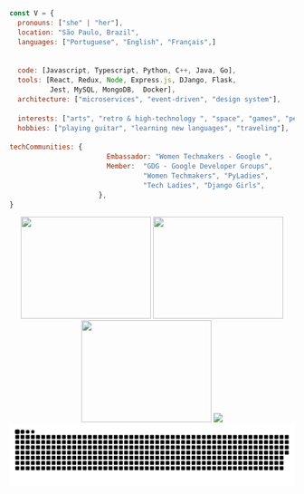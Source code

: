 <img width="25%" align="right" src="" />

<!---->

```javascript
const V = {
  pronouns: ["she" | "her"],
  location: "São Paulo, Brazil",
  languages: ["Portuguese", "English", "Français",]

  
  code: [Javascript, Typescript, Python, C++, Java, Go],
  tools: [React, Redux, Node, Express.js, DJango, Flask,
          Jest, MySQL, MongoDB,  Docker],
  architecture: ["microservices", "event-driven", "design system"],
 
  interests: ["arts", "retro & high-technology ", "space", "games", "pets"],
  hobbies: ["playing guitar", "learning new languages", "traveling"],

techCommunities: {
                        Embassador: "Women Techmakers - Google ",
                        Member:  "GDG - Google Developer Groups",
                                 "Women Techmakers", "PyLadies", 
                                 "Tech Ladies", "Django Girls",
                      },
}
```

<!--badges--->

<!--design-
<div align="left">
<p align="center"> </p>
  <img src="https://img.shields.io/badge/Adobe Illustrator-FF9A00?logo=adobeillustrator&logoColor=black&style=for-the-badge" height="23" alt="adobeillustrator logo"  />
    <img width="1" />  <img src="https://img.shields.io/badge/Adobe Photoshop-31A8FF?logo=adobephotoshop&logoColor=black&style=for-the-badge" height="23" alt="adobephotoshop logo"  />
    <img width="1" />  <img src="https://img.shields.io/badge/Adobe After Effects-9999FF?logo=adobeaftereffects&logoColor=black&style=for-the-badge" height="23" alt="aftereffects logo"  />
    <img width="1" />  <img src="https://img.shields.io/badge/Canva-00C4CC?logo=canva&logoColor=black&style=for-the-badge" height="23" alt="canva logo"  />
    <img width="1" />  <img src="https://img.shields.io/badge/Figma-F24E1E?logo=figma&logoColor=white&style=for-the-badge" height="23" alt="figma logo"  />
    <img width="1" />  <img src="https://img.shields.io/badge/Blender-F5792A?logo=blender&logoColor=black&style=for-the-badge" height="23" alt="blender logo"  />
    <img width="1" />  <img src="https://img.shields.io/badge/Unreal Engine-0E1128?logo=unrealengine&logoColor=white&style=for-the-badge" height="23" alt="unrealengine logo"  />
    <img width="1" />  <img src="https://img.shields.io/badge/Unity-FFFFFF?logo=unity&logoColor=black&style=for-the-badge" height="23" alt="unity logo"  />
<!--versionamento--
  <img src="https://img.shields.io/badge/GitHub-181717?logo=github&logoColor=white&style=for-the-badge" height="23" alt="github logo"  />
    <img width="1" />  <img src="https://img.shields.io/badge/Git-F05032?logo=git&logoColor=white&style=for-the-badge" height="23" alt="git logo"  />
    <img width="1" />  <img src="https://img.shields.io/badge/npm-CB3837?logo=npm&logoColor=white&style=for-the-badge" height="23" alt="npm logo"  />
    <img width="1" />  <img src="https://img.shields.io/badge/Yarn-2C8EBB?logo=yarn&logoColor=white&style=for-the-badge" height="23" alt="yarn logo"  />
    <img width="1" />  <img src="https://img.shields.io/badge/PowerShell-5391FE?logo=powershell&logoColor=black&style=for-the-badge" height="23" alt="powershell logo"  />  
<!--software de desenvolvimento--
  <img src="https://img.shields.io/badge/Visual Studio Code-007ACC?logo=visualstudiocode&logoColor=white&style=for-the-badge" height="23" alt="vscode logo"  />
    <img width="1" />  <img src="https://img.shields.io/badge/JetBrains-000000?logo=jetbrains&logoColor=white&style=for-the-badge" height="23" alt="jetbrains logo"  />
    <img width="1" />  <img src="https://img.shields.io/badge/Eclipse IDE-2C2255?logo=eclipseide&logoColor=white&style=for-the-badge" height="23" alt="eclipseide logo"  />
    <img width="1" />  <img src="https://img.shields.io/badge/IntelliJ IDEA-000000?logo=intellijidea&logoColor=white&style=for-the-badge" height="23" alt="intellijidea logo"  />
    <img width="1" />  <img src="https://img.shields.io/badge/Jupyter-F37626?logo=jupyter&logoColor=black&style=for-the-badge" height="23" alt="jupyter logo"  />
    <img width="1" />  <img src="https://img.shields.io/badge/PyCharm-000000?logo=pycharm&logoColor=white&style=for-the-badge" height="23" alt="pycharm logo"  />  
<!-- Languages--
  <img src="https://img.shields.io/badge/Python-3776AB?logo=python&logoColor=white&style=for-the-badge" height="23" alt="python logo"  />
    <img width="1" />  <img src="https://img.shields.io/badge/Go-00ADD8?logo=go&logoColor=white&style=for-the-badge" height="23" alt="go logo"  />
    <img width="1" />  <img src="https://img.shields.io/badge/C++-00599C?logo=cplusplus&logoColor=white&style=for-the-badge" height="23" alt="cplusplus logo"  />
    <img width="1" />  <img src="https://img.shields.io/badge/Django-092E20?logo=django&logoColor=white&style=for-the-badge" height="23" alt="django logo"  />
<!--front-end--
  <img src="https://img.shields.io/badge/JavaScript-F7DF1E?logo=javascript&logoColor=black&style=for-the-badge" height="23" alt="javascript logo"  />
    <img width="1" />  <img src="https://img.shields.io/badge/React-61DAFB?logo=react&logoColor=black&style=for-the-badge" height="23" alt="react logo"  />
    <img width="1" />  <img src="https://img.shields.io/badge/TypeScript-3178C6?logo=typescript&logoColor=white&style=for-the-badge" height="23" alt="typescript logo"  />
    <img width="1" />  <img src="https://img.shields.io/badge/Redux-764ABC?logo=redux&logoColor=white&style=for-the-badge" height="23" alt="redux logo"  />
    <img width="1" />  <img src="https://img.shields.io/badge/Next.js-000000?logo=nextdotjs&logoColor=white&style=for-the-badge" height="23" alt="nextjs logo"  />
    <img width="1" />  <img src="https://img.shields.io/badge/CSS3-1572B6?logo=css3&logoColor=white&style=for-the-badge" height="23" alt="css3 logo"  />
    <img width="1" />  <img src="https://img.shields.io/badge/Tailwind CSS-06B6D4?logo=tailwindcss&logoColor=black&style=for-the-badge" height="23" alt="tailwindcss logo"  />
<!-- frameworks back-end--
  <img src="https://img.shields.io/badge/Node.js-339933?logo=nodedotjs&logoColor=white&style=for-the-badge" height="23" alt="nodejs logo"  />
    <img width="1" />  <img src="https://img.shields.io/badge/Express-000000?logo=express&logoColor=white&style=for-the-badge" height="23" alt="express logo"  />
    <img width="1" />  <img src="https://img.shields.io/badge/Spring-6DB33F?logo=spring&logoColor=black&style=for-the-badge" height="23" alt="spring logo"  />
    <img width="1" />  <img src="https://img.shields.io/badge/Flask-000000?logo=flask&logoColor=white&style=for-the-badge" height="23" alt="flask logo"  />
<!--data base--
  <img src="https://img.shields.io/badge/MongoDB-47A248?logo=mongodb&logoColor=white&style=for-the-badge" height="23" alt="mongodb logo"  />
    <img width="1" />  <img src="https://img.shields.io/badge/MySQL-4479A1?logo=mysql&logoColor=white&style=for-the-badge" height="23" alt="mysql logo"  />
    <img width="1" />  <img src="https://img.shields.io/badge/Apache Cassandra-1287B1?logo=apachecassandra&logoColor=white&style=for-the-badge" height="23" alt="apachecassandra logo"  />
<!----
  <img src="https://img.shields.io/badge/Docker-2496ED?logo=docker&logoColor=white&style=for-the-badge" height="23" alt="docker logo"  />
<!--testes--
  <img src="https://img.shields.io/badge/Jenkins-D24939?logo=jenkins&logoColor=white&style=for-the-badge" height="23" alt="jenkins logo"  />
<!--servidores--
  <img src="https://img.shields.io/badge/Apache-D22128?logo=apache&logoColor=white&style=for-the-badge" height="23" alt="apache logo"  />
    <img width="1" />  <img src="https://img.shields.io/badge/Vercel-000000?logo=vercel&logoColor=white&style=for-the-badge" height="23" alt="vercel logo"  />
<!--deploy--
  <img src="https://img.shields.io/badge/gulp-CF4647?logo=gulp&logoColor=white&style=for-the-badge" height="23" alt="gulp logo"  />
    <img width="1" />  <img src="https://img.shields.io/badge/Vite-646CFF?logo=vite&logoColor=white&style=for-the-badge" height="23" alt="vite logo"  />
<!----
  <img src="https://img.shields.io/badge/Postman-FF6C37?logo=postman&logoColor=black&style=for-the-badge" height="23" alt="postman logo"  />
    <img src="https://img.shields.io/badge/insomnia-purple?logo=insomnia&logoColor=black&style=for-the-badge" height="23" alt="insomnia logo"  />
<!--cloud--
  <img src="https://img.shields.io/badge/Google Cloud-4285F4?logo=googlecloud&logoColor=white&style=for-the-badge" height="23" alt="googlecloud logo"  />
    <img width="1" />  <img src="https://img.shields.io/badge/Amazon AWS-232F3E?logo=amazonaws&logoColor=white&style=for-the-badge" height="23" alt="amazonwebservices logo"  />
</div>











<!--Stats -->
<div align="center">
<!-- repos-per-language -->
   <img width="230" height="180em" src="http://github-profile-summary-cards.vercel.app/api/cards/repos-per-language?username=pfrsch&theme=apprentice">
<!-- productive-time -->
   <img width="230" height="180em" src="http://github-profile-summary-cards.vercel.app/api/cards/productive-time?username=pfrsch&theme=apprentice">
<!-- most-commit-language -->
   <img width="230" height="180em" src="http://github-profile-summary-cards.vercel.app/api/cards/most-commit-language?username=pfrsch&theme=apprentice">
 <!-- profile-details -->
   <img width="700px" src="http://github-profile-summary-cards.vercel.app/api/cards/profile-details?username=pfrsch&theme=apprentice">
 </div>


<!-- Studies -->

<!--Projects--
<div align="" width"10%">
  <a href="https://github.com/pfrsch/cipherun">
    <img align="" width="40%" src="https://github-readme-stats.vercel.app/api/pin/?username=pfrsch&repo=cipherun" />
  </a>
  <a href="https://github.com/pfrsch/cipherun">
    <img align="" width="40%"  src="https://github-readme-stats.vercel.app/api/pin/?username=pfrsch&repo=cipherun" />
  </a>
</div>



<!-- snake -->
<img src="https://raw.githubusercontent.com/pfrsch/pfrsch/output/snake.svg" alt="Snake animation" />

###
